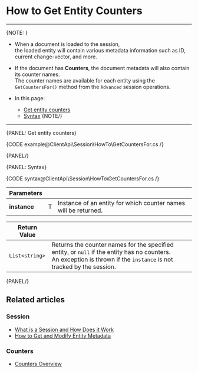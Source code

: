 # How to Get Entity Counters

---

{NOTE: }

* When a document is loaded to the session,  
  the loaded entity will contain various metadata information such as ID, current change-vector, and more.

* If the document has __Counters__, the document metadata will also contain its counter names.  
  The counter names are available for each entity using the `GetCountersFor()` method from the `Advanced` session operations.

* In this page:
    * [Get entity counters](../../../client-api/session/how-to/get-entity-counters#get-entity-counters)
    * [Syntax](../../../client-api/session/how-to/get-entity-counters#syntax)
{NOTE/}

---

{PANEL: Get entity counters}

{CODE example@ClientApi\Session\HowTo\GetCountersFor.cs /}

{PANEL/}

{PANEL: Syntax}

{CODE syntax@ClientApi\Session\HowTo\GetCountersFor.cs /}


| Parameters | | |
| - | - | - |
| **instance** | T | Instance of an entity for which counter names will be returned. |

| Return Value | |
| - | - |
| `List<string>` | Returns the counter names for the specified entity, or `null` if the entity has no counters.<br>An exception is thrown if the `instance` is not tracked by the session. |

{PANEL/}

## Related articles

### Session

- [What is a Session and How Does it Work](../../../client-api/session/what-is-a-session-and-how-does-it-work)
- [How to Get and Modify Entity Metadata](../../../client-api/session/how-to/get-and-modify-entity-metadata)

### Counters

- [Counters Overview](../../../document-extensions/counters/overview)
